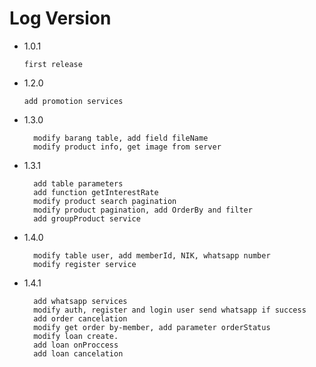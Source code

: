 
# Log Version

- 1.0.1

  ```what changed
  first release
  ```

- 1.2.0

  ```what changed
  add promotion services
  ```

- 1.3.0

  ```what changed
    modify barang table, add field fileName
    modify product info, get image from server
  ```

- 1.3.1

  ```what changed
    add table parameters
    add function getInterestRate
    modify product search pagination
    modify product pagination, add OrderBy and filter
    add groupProduct service

  ```
- 1.4.0

  ```what changed
    modify table user, add memberId, NIK, whatsapp number
    modify register service
  ```
- 1.4.1

  ```what changed
    add whatsapp services
    modify auth, register and login user send whatsapp if success
    add order cancelation
    modify get order by-member, add parameter orderStatus
    modify loan create.
    add loan onProccess
    add loan cancelation
  ```
